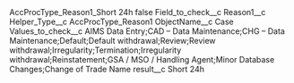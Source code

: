 <?xml version="1.0" encoding="UTF-8"?>
<CustomMetadata xmlns="http://soap.sforce.com/2006/04/metadata" xmlns:xsi="http://www.w3.org/2001/XMLSchema-instance" xmlns:xsd="http://www.w3.org/2001/XMLSchema">
    <label>AccProcType_Reason1_Short 24h</label>
    <protected>false</protected>
    <values>
        <field>Field_to_check__c</field>
        <value xsi:type="xsd:string">Reason1__c</value>
    </values>
    <values>
        <field>Helper_Type__c</field>
        <value xsi:type="xsd:string">AccProcType_Reason1</value>
    </values>
    <values>
        <field>ObjectName__c</field>
        <value xsi:type="xsd:string">Case</value>
    </values>
    <values>
        <field>Values_to_check__c</field>
        <value xsi:type="xsd:string">AIMS Data Entry;CAD – Data Maintenance;CHG – Data Maintenance;Default;Default withdrawal;Review;Review withdrawal;Irregularity;Termination;Irregularity withdrawal;Reinstatement;GSA / MSO / Handling Agent;Minor Database Changes;Change of Trade Name</value>
    </values>
    <values>
        <field>result__c</field>
        <value xsi:type="xsd:string">Short 24h</value>
    </values>
</CustomMetadata>
